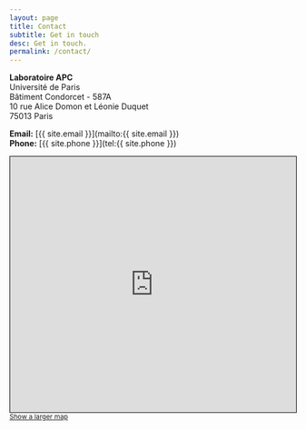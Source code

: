 ```yaml
---
layout: page
title: Contact
subtitle: Get in touch
desc: Get in touch.
permalink: /contact/
---
```


<div class="pretty-links">

**Laboratoire APC**  
Université de Paris  
Bâtiment Condorcet - 587A  
10 rue Alice Domon et Léonie Duquet  
75013 Paris  

**Email:** [{{ site.email }}](mailto:{{ site.email }})  
**Phone:** [{{ site.phone }}](tel:{{ site.phone }})

<iframe frameborder="0" scrolling="no" marginheight="0" marginwidth="0" src="https://www.openstreetmap.org/export/embed.html?bbox=2.381096854805947%2C48.82772730658991%2C2.3846373707056046%2C48.82956896664203&amp;layer=mapnik" style="border: 1px solid black; width: 100%; height: 450px;"></iframe><br/><small><a href="https://www.openstreetmap.org/#map=19/48.82865/2.38287">Show a larger map</a></small>

</div>

